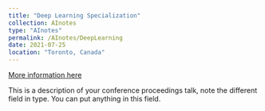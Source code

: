 ```yaml
---
title: "Deep Learning Specialization"
collection: AInotes
type: "AInotes"
permalink: /AInotes/DeepLearning
date: 2021-07-25
location: "Toronto, Canada"
---
```


[More information here](https://cs229.stanford.edu/)

This is a description of your conference proceedings talk, note the different field in type. You can put anything in this field.
